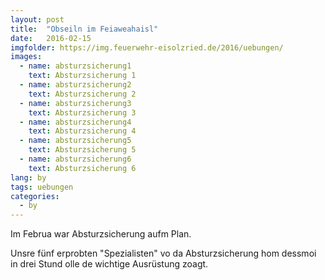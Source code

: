 ```yaml
---
layout: post
title:  "Obseiln im Feiaweahaisl"
date:   2016-02-15
imgfolder: https://img.feuerwehr-eisolzried.de/2016/uebungen/
images:
  - name: absturzsicherung1
    text: Absturzsicherung 1
  - name: absturzsicherung2
    text: Absturzsicherung 2
  - name: absturzsicherung3
    text: Absturzsicherung 3
  - name: absturzsicherung4
    text: Absturzsicherung 4
  - name: absturzsicherung5
    text: Absturzsicherung 5
  - name: absturzsicherung6
    text: Absturzsicherung 6
lang: by
tags: uebungen
categories:
  - by
---
```

Im Februa war Absturzsicherung aufm Plan.

Unsre fünf erprobten "Spezialisten" vo da Absturzsicherung hom dessmoi in drei Stund olle de wichtige Ausrüstung zoagt.
